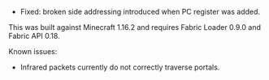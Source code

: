 * Fixed: broken side addressing introduced when PC register was added.

This was built against Minecraft 1.16.2 and requires Fabric Loader 0.9.0 and Fabric API 0.18.

Known issues:
* Infrared packets currently do not correctly traverse portals.